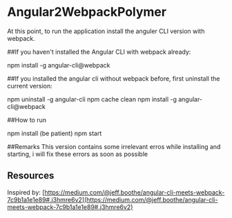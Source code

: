 # Angular2WebpackPolymer

At this point, to run the application install the anguler CLI version with webpack.

##If you haven't installed the Angular CLI with webpack already:

npm install -g angular-cli@webpack

##If you installed the angular cli without webpack before, first uninstall the current version:

npm uninstall -g angular-cli
npm cache clean
npm install -g angular-cli@webpack

##How to run

npm install (be patient)
npm start

##Remarks
This version contains some irrelevant erros while installing and starting, i will fix these errors as soon as possible

## Resources
Inspired by: [https://medium.com/@jeff.boothe/angular-cli-meets-webpack-7c9b1a1e1e89#.j3hmre6v2](https://medium.com/@jeff.boothe/angular-cli-meets-webpack-7c9b1a1e1e89#.j3hmre6v2)


